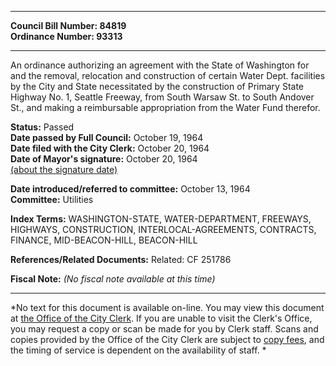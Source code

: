 * * * * *  
  
**Council Bill Number: [](#h0)[](#h2)84819**   
**Ordinance Number: 93313**  
  
* * * * *  
  
An ordinance authorizing an agreement with the State of Washington for and the removal, relocation and construction of certain Water Dept. facilities by the City and State necessitated by the construction of Primary State Highway No. 1, Seattle Freeway, from South Warsaw St. to South Andover St., and making a reimbursable appropriation from the Water Fund therefor.  
  
**Status:** Passed   
**Date passed by Full Council:** October 19, 1964   
**Date filed with the City Clerk:** October 20, 1964   
**Date of Mayor's signature:** October 20, 1964   
[(about the signature date)](/~public/approvaldate.htm)   
  
  
**Date introduced/referred to committee:** October 13, 1964   
**Committee:** Utilities   
  
**Index Terms:** WASHINGTON-STATE, WATER-DEPARTMENT, FREEWAYS, HIGHWAYS, CONSTRUCTION, INTERLOCAL-AGREEMENTS, CONTRACTS, FINANCE, MID-BEACON-HILL, BEACON-HILL  
  
**References/Related Documents:** Related: CF 251786  
  
**Fiscal Note:** *(No fiscal note available at this time)*  
  
* * * * *  
  
*No text for this document is available on-line. You may view this document at [the Office of the City Clerk](http://www.seattle.gov/leg/clerk/contactUs.htm). If you are unable to visit the Clerk's Office, you may request a copy or scan be made for you by Clerk staff. Scans and copies provided by the Office of the City Clerk are subject to [copy fees](http://clerk.seattle.gov/~public/clerkfees.htm), and the timing of service is dependent on the availability of staff. *  
  
  
